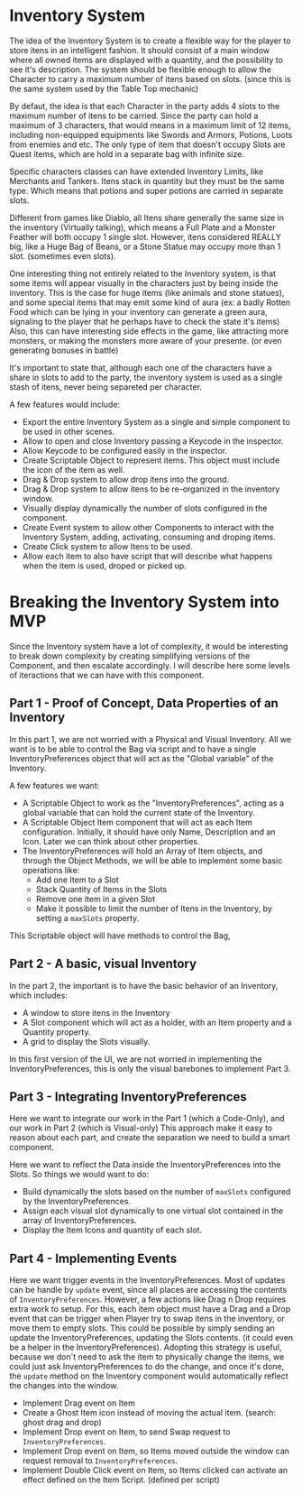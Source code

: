 # Inventory System

The idea of the Inventory System is to create a flexible way for the player to store itens in an intelligent fashion.
It should consist of a main window where all owned items are displayed with a quantity, and the possibility to see it's description.
The system should be flexible enough to allow the Character to carry a maximum number of itens based on slots. (since this is the same system used by the Table Top mechanic)

By defaut, the idea is that each Character in the party adds 4 slots to the maximum number of itens to be carried.
Since the party can hold a maximum of 3 characters, that would means in a maximum limit of 12 items, including non-equipped equipments like Swords and Armors, Potions, Loots from enemies and etc.
The only type of item that doesn't occupy Slots are Quest items, which are hold in a separate bag with infinite size.

Specific characters classes can have extended Inventory Limits, like Merchants and Tankers.
Itens stack in quantity but they must be the same type. Which means that potions and super potions are carried in separate slots.

Different from games like Diablo, all Itens share generally the same size in the inventory (Virtually talking), 
which means a Full Plate and a Monster Feather will both occupy 1 single slot.
However, itens considered REALLY big, like a Huge Bag of Beans, or a Stone Statue may occupy more than 1 slot. (sometimes even slots).

One interesting thing not entirely related to the Inventory system, is that some items will appear visually in the characters just by being inside the inventory.
This is the case for huge items (like animals and stone statues), and some special items that may emit some kind of aura 
(ex: a badly Rotten Food which can be lying in your inventory can generate a green aura, signaling to the player that he perhaps have to check the state it's items)
Also, this can have interesting side effects in the game, like attracting more monsters, or making the monsters more aware of your presente. (or even generating bonuses in battle)

It's important to state that, although each one of the characters have a share in slots to add to the party, the inventory system is used as a single stash of itens, never being separeted per character.
 
A few features would include:

- Export the entire Inventory System as a single and simple component to be used in other scenes.
- Allow to open and close Inventory passing a Keycode in the inspector.
- Allow Keycode to be configured easily in the inspector.
- Create Scriptable Object to represent items. This object must include the icon of the item as well.
- Drag & Drop system to allow drop itens into the ground.
- Drag & Drop system to allow itens to be re-organized in the inventory window.
- Visually display dynamically the number of slots configured in the component.
- Create Event system to allow other Components to interact with the Inventory System, adding, activating, consuming and droping items.
- Create Click system to allow Itens to be used.
- Allow each item to also have script that will describe what happens when the item is used, droped or picked up.

# Breaking the Inventory System into MVP

Since the Inventory system have a lot of complexity, it would be interesting to break down complexity by creating simplifying versions of the Component, and then escalate accordingly.
I will describe here some levels of iteractions that we can have with this component.

## Part 1 - Proof of Concept, Data Properties of an Inventory

In this part 1, we are not worried with a Physical and Visual Inventory.
All we want is to be able to control the Bag via script and to have a single InventoryPreferences object that will act as the "Global variable" of the Inventory.

A few features we want:

- A Scriptable Object to work as the "InventoryPreferences", acting as a global variable that can hold the current state of the Inventory.
- A Scriptable Object Item component that will act as each Item configuration. Initially, it should have only Name, Description and an Icon. Later we can think about other properties.
- The InventoryPreferences will hold an Array of Item objects, and through the Object Methods, we will be able to implement some basic operations like:
  - Add one Item to a Slot
  - Stack Quantity of Items in the Slots
  - Remove one item in a given Slot
  - Make it possible to limit the number of Itens in the Inventory, by setting a `maxSlots` property.

This Scriptable object will have methods to control the Bag, 

## Part 2 - A basic, visual Inventory

In the part 2, the important is to have the basic behavior of an Inventory, which includes:

- A window to store itens in the Inventory
- A Slot component which will act as a holder, with an Item property and a Quantity property.
- A grid to display the Slots visually.

In this first version of the UI, we are not worried in implementing the InventoryPreferences, this is only the visual barebones to implement Part 3.

## Part 3 - Integrating InventoryPreferences

Here we want to integrate our work in the Part 1 (which a Code-Only), and our work in Part 2 (which is Visual-only)
This approach make it easy to reason about each part, and create the separation we need to build a smart component.

Here we want to reflect the Data inside the InventoryPreferences into the Slots.
So things we would want to do:

- Build dynamically the slots based on the number of `maxSlots` configured by the InventoryPreferences.
- Assign each visual slot dynamically to one virtual slot contained in the array of InventoryPreferences.
- Display the Item Icons and quantity of each slot.

## Part 4 - Implementing Events

Here we want trigger events in the InventoryPreferences.
Most of updates can be handle by `update` event, since all places are accessing the contents of `InventoryPreferences`.
However, a few actions like Drag n Drop requires extra work to setup.
For this, each item object must have a Drag and a Drop event that can be trigger when Player try to swap itens in the inventory, or move them to empty slots.
This could be possible by simply sending an update the InventoryPreferences, updating the Slots contents. (it could even be a helper in the InventoryPreferences).
Adopting this strategy is useful, because we don't need to ask the item to physically change the items, we could just ask InventoryPreferences to do the change, and once it's done, the `update` method on the Inventory component would automatically reflect the changes into the window. 

- Implement Drag event on Item
- Create a Ghost Item icon instead of moving the actual item. (search: ghost drag and drop)
- Implement Drop event on Item, to send Swap request to `InventoryPreferences`.
- Implement Drop event on Item, so Items moved outside the window can request removal to `InventoryPreferences`.
- Implement Double Click event on Item, so Items clicked can activate an effect defined on the Item Script. (defined per script)
